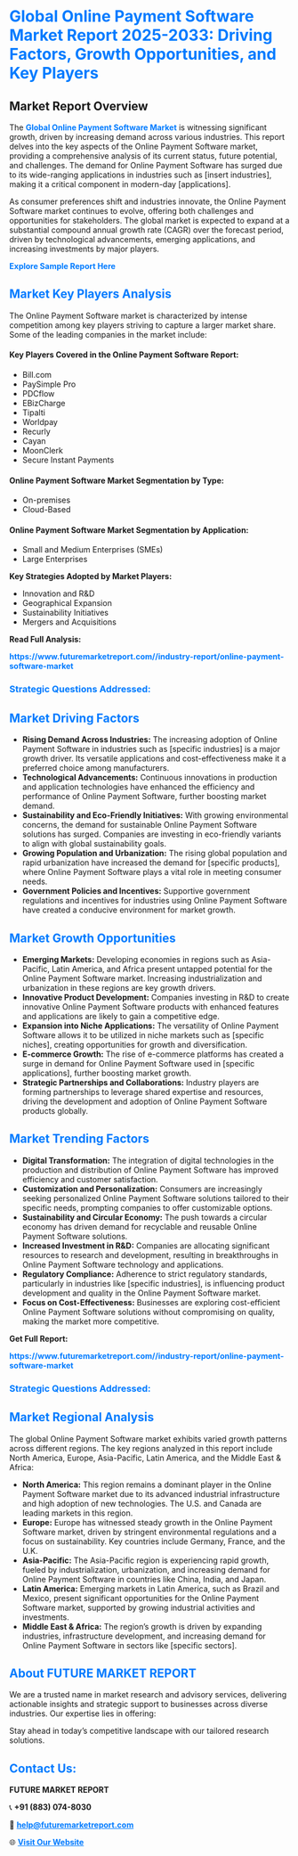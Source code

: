 <h1 style="color: #007BFF;">Global Online Payment Software Market Report 2025-2033: Driving Factors, Growth Opportunities, and Key Players</h1>

<section id="overview">
<h2>Market Report Overview</h2>
<p>The <a href="https://www.futuremarketreport.com//industry-report/online-payment-software-market" style="color: #007BFF; text-decoration: none;"><strong>Global Online Payment Software Market</strong></a> is witnessing significant growth, driven by increasing demand across various industries. This report delves into the key aspects of the Online Payment Software market, providing a comprehensive analysis of its current status, future potential, and challenges. The demand for Online Payment Software has surged due to its wide-ranging applications in industries such as [insert industries], making it a critical component in modern-day [applications].</p>
<p>As consumer preferences shift and industries innovate, the Online Payment Software market continues to evolve, offering both challenges and opportunities for stakeholders. The global market is expected to expand at a substantial compound annual growth rate (CAGR) over the forecast period, driven by technological advancements, emerging applications, and increasing investments by major players.</p>
</section>

<section id="overview">
<p><a href="https://www.futuremarketreport.com//request-sample/reportId=56313" style="color: #007BFF; text-decoration: none;"><strong>Explore Sample Report Here</strong></a></p>
</section>

<section id="key-players">
<h2 style="color: #007BFF;">Market Key Players Analysis</h2>
<p>The Online Payment Software market is characterized by intense competition among key players striving to capture a larger market share. Some of the leading companies in the market include:</p>
<h4>Key Players Covered in the Online Payment Software Report:</h4>
<ul><li>Bill.com</li><li>PaySimple Pro</li><li>PDCflow</li><li>EBizCharge</li><li>Tipalti</li><li>Worldpay</li><li>Recurly</li><li>Cayan</li><li>MoonClerk</li><li>Secure Instant Payments</li></ul>
<h4>Online Payment Software Market Segmentation by Type:</h4>
<ul><li>On-premises</li><li>Cloud-Based</li></ul>

<h4>Online Payment Software Market Segmentation by Application:</h4>
<ul><li>Small and Medium Enterprises (SMEs)</li><li>Large Enterprises</li></ul>
<p><strong>Key Strategies Adopted by Market Players:</strong></p>
<ul>
<li>Innovation and R&D</li>
<li>Geographical Expansion</li>
<li>Sustainability Initiatives</li>
<li>Mergers and Acquisitions</li>
</ul>
</section>

<section>
<p><strong>Read Full Analysis: </strong></p><a href="https://www.futuremarketreport.com//industry-report/online-payment-software-market" style="color: #007BFF; text-decoration: none;"><strong>https://www.futuremarketreport.com//industry-report/online-payment-software-market</strong></a>
<h3 style="color: #007BFF;">Strategic Questions Addressed:</h3>
</section>

<section id="driving-factors">
<h2 style="color: #007BFF;">Market Driving Factors</h2>
<ul>
<li><strong>Rising Demand Across Industries:</strong> The increasing adoption of Online Payment Software in industries such as [specific industries] is a major growth driver. Its versatile applications and cost-effectiveness make it a preferred choice among manufacturers.</li>
<li><strong>Technological Advancements:</strong> Continuous innovations in production and application technologies have enhanced the efficiency and performance of Online Payment Software, further boosting market demand.</li>
<li><strong>Sustainability and Eco-Friendly Initiatives:</strong> With growing environmental concerns, the demand for sustainable Online Payment Software solutions has surged. Companies are investing in eco-friendly variants to align with global sustainability goals.</li>
<li><strong>Growing Population and Urbanization:</strong> The rising global population and rapid urbanization have increased the demand for [specific products], where Online Payment Software plays a vital role in meeting consumer needs.</li>
<li><strong>Government Policies and Incentives:</strong> Supportive government regulations and incentives for industries using Online Payment Software have created a conducive environment for market growth.</li>
</ul>
</section>

<section id="growth-opportunities">
<h2 style="color: #007BFF;">Market Growth Opportunities</h2>
<ul>
<li><strong>Emerging Markets:</strong> Developing economies in regions such as Asia-Pacific, Latin America, and Africa present untapped potential for the Online Payment Software market. Increasing industrialization and urbanization in these regions are key growth drivers.</li>
<li><strong>Innovative Product Development:</strong> Companies investing in R&D to create innovative Online Payment Software products with enhanced features and applications are likely to gain a competitive edge.</li>
<li><strong>Expansion into Niche Applications:</strong> The versatility of Online Payment Software allows it to be utilized in niche markets such as [specific niches], creating opportunities for growth and diversification.</li>
<li><strong>E-commerce Growth:</strong> The rise of e-commerce platforms has created a surge in demand for Online Payment Software used in [specific applications], further boosting market growth.</li>
<li><strong>Strategic Partnerships and Collaborations:</strong> Industry players are forming partnerships to leverage shared expertise and resources, driving the development and adoption of Online Payment Software products globally.</li>
</ul>
</section>

<section id="trending-factors">
<h2 style="color: #007BFF;">Market Trending Factors</h2>
<ul>
<li><strong>Digital Transformation:</strong> The integration of digital technologies in the production and distribution of Online Payment Software has improved efficiency and customer satisfaction.</li>
<li><strong>Customization and Personalization:</strong> Consumers are increasingly seeking personalized Online Payment Software solutions tailored to their specific needs, prompting companies to offer customizable options.</li>
<li><strong>Sustainability and Circular Economy:</strong> The push towards a circular economy has driven demand for recyclable and reusable Online Payment Software solutions.</li>
<li><strong>Increased Investment in R&D:</strong> Companies are allocating significant resources to research and development, resulting in breakthroughs in Online Payment Software technology and applications.</li>
<li><strong>Regulatory Compliance:</strong> Adherence to strict regulatory standards, particularly in industries like [specific industries], is influencing product development and quality in the Online Payment Software market.</li>
<li><strong>Focus on Cost-Effectiveness:</strong> Businesses are exploring cost-efficient Online Payment Software solutions without compromising on quality, making the market more competitive.</li>
</ul>
</section>

<section>
<p><strong>Get Full Report: </strong></p><a href="https://www.futuremarketreport.com//industry-report/online-payment-software-market" style="color: #007BFF; text-decoration: none;"><strong>https://www.futuremarketreport.com//industry-report/online-payment-software-market</strong></a>
<h3 style="color: #007BFF;">Strategic Questions Addressed:</h3>
</section>


<section id="regional-analysis">
<h2 style="color: #007BFF;">Market Regional Analysis</h2>
<p>The global Online Payment Software market exhibits varied growth patterns across different regions. The key regions analyzed in this report include North America, Europe, Asia-Pacific, Latin America, and the Middle East & Africa:</p>
<ul>
<li><strong>North America:</strong> This region remains a dominant player in the Online Payment Software market due to its advanced industrial infrastructure and high adoption of new technologies. The U.S. and Canada are leading markets in this region.</li>
<li><strong>Europe:</strong> Europe has witnessed steady growth in the Online Payment Software market, driven by stringent environmental regulations and a focus on sustainability. Key countries include Germany, France, and the U.K.</li>
<li><strong>Asia-Pacific:</strong> The Asia-Pacific region is experiencing rapid growth, fueled by industrialization, urbanization, and increasing demand for Online Payment Software in countries like China, India, and Japan.</li>
<li><strong>Latin America:</strong> Emerging markets in Latin America, such as Brazil and Mexico, present significant opportunities for the Online Payment Software market, supported by growing industrial activities and investments.</li>
<li><strong>Middle East & Africa:</strong> The region’s growth is driven by expanding industries, infrastructure development, and increasing demand for Online Payment Software in sectors like [specific sectors].</li>
</ul>
</section>

<footer>
<h2 style="color: #007BFF;">About FUTURE MARKET REPORT</h2>
<p>We are a trusted name in market research and advisory services, delivering actionable insights and strategic support to businesses across diverse industries. Our expertise lies in offering:</p>

<p>Stay ahead in today’s competitive landscape with our tailored research solutions.</p>

<h2 style="color: #007BFF;">Contact Us:</h2>
<p><strong>FUTURE MARKET REPORT</strong></p>
<p>📞 <strong>+91 (883) 074-8030</strong></p>
<p>📧 <strong><a href="mailto:help@futuremarketreport.com" style="color: #007BFF;">help@futuremarketreport.com</a></strong></p>
<p>🌐 <strong><a href="https://www.futuremarketreport.com/" style="color: #007BFF;">Visit Our Website</a></strong></p>
</footer>